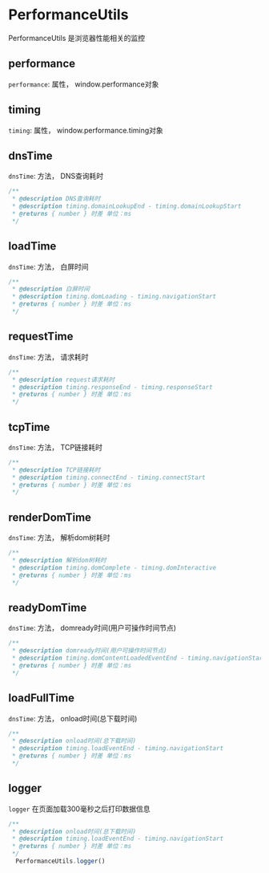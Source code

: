 # PerformanceUtils
PerformanceUtils 是浏览器性能相关的监控

## performance
`performance`: 属性， window.performance对象

## timing
`timing`: 属性， window.performance.timing对象

## dnsTime
`dnsTime`: 方法， DNS查询耗时
```js
/**
 * @description DNS查询耗时
 * @description timing.domainLookupEnd - timing.domainLookupStart
 * @returns { number } 时差 单位：ms
 */
```

## loadTime
`dnsTime`: 方法， 白屏时间
```js
/**
 * @description 白屏时间
 * @description timing.domLoading - timing.navigationStart
 * @returns { number } 时差 单位：ms
 */
```

## requestTime
`dnsTime`: 方法， 请求耗时
```js
/**
 * @description request请求耗时
 * @description timing.responseEnd - timing.responseStart
 * @returns { number } 时差 单位：ms
 */
```

## tcpTime
`dnsTime`: 方法， TCP链接耗时
```js
/**
 * @description TCP链接耗时
 * @description timing.connectEnd - timing.connectStart
 * @returns { number } 时差 单位：ms
 */
```

## renderDomTime
`dnsTime`: 方法， 解析dom树耗时
```js
/**
 * @description 解析dom树耗时
 * @description timing.domComplete - timing.domInteractive
 * @returns { number } 时差 单位：ms
 */
```

## readyDomTime
`dnsTime`: 方法， domready时间(用户可操作时间节点)
```js
/**
 * @description domready时间(用户可操作时间节点)
 * @description timing.domContentLoadedEventEnd - timing.navigationStart
 * @returns { number } 时差 单位：ms
 */
```

## loadFullTime
`dnsTime`: 方法， onload时间(总下载时间)
```js
/**
 * @description onload时间(总下载时间)
 * @description timing.loadEventEnd - timing.navigationStart
 * @returns { number } 时差 单位：ms
 */
```

## logger
`logger` 在页面加载300毫秒之后打印数据信息
```js
/**
 * @description onload时间(总下载时间)
 * @description timing.loadEventEnd - timing.navigationStart
 * @returns { number } 时差 单位：ms
 */
  PerformanceUtils.logger()
```